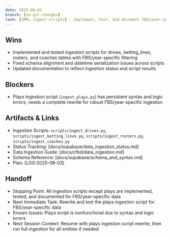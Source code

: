 ```yaml
---
date: 2025-08-03
branch: [no-git-changes]
task: [IMPL-ingest-scripts] - Implement, test, and document FBS/year-specific data ingestion scripts for all major cfbd entities
---
```


## Wins

- Implemented and tested ingestion scripts for drives, betting_lines, rosters, and coaches tables
  with FBS/year-specific filtering
- Fixed schema alignment and datetime serialization issues across scripts
- Updated documentation to reflect ingestion status and script results

## Blockers

- Plays ingestion script (`ingest_plays.py`) has persistent syntax and logic errors; needs a
  complete rewrite for robust FBS/year-specific ingestion

## Artifacts & Links

- Ingestion Scripts: `scripts/ingest_drives.py`, `scripts/ingest_betting_lines.py`,
  `scripts/ingest_rosters.py`, `scripts/ingest_coaches.py`
- Status Tracking: [docs/supabase/data_ingestion_status.md]
- Data Ingestion Guide: [docs/cfbd/data_ingestion.md]
- Schema Reference: [docs/supabase/schema_and_syntax.md]
- Plan: [LOG:2025-08-03]

## Handoff

- Stopping Point: All ingestion scripts except plays are implemented, tested, and documented for
  FBS/year-specific data
- Next Immediate Task: Rewrite and test the plays ingestion script for FBS/year-specific data
- Known Issues: Plays script is nonfunctional due to syntax and logic errors
- Next Session Context: Resume with plays ingestion script rewrite, then run full ingestion for all
  entities if needed
